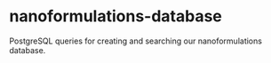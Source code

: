 # nanoformulations-database
PostgreSQL queries for creating and searching our nanoformulations database.
